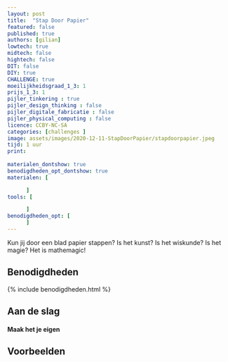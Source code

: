 ```yaml
---
layout: post
title:  "Stap Door Papier"
featured: false
published: true
authors: [gilian]
lowtech: true
midtech: false
hightech: false
DIT: false
DIY: true
CHALLENGE: true
moeilijkheidsgraad_1_3: 1
prijs_1_3: 1
pijler_tinkering : true
pijler_design_thinking : false
pijler_digitale_fabricatie : false
pijler_physical_computing : false
licence: CCBY-NC-SA 
categories: [challenges ]
image: assets/images/2020-12-11-StapDoorPapier/stapdoorpapier.jpeg
tijd: 1 uur
print:
    
materialen_dontshow: true
benodigdheden_opt_dontshow: true
materialen: [

      ]
tools: [

      ]
benodigdheden_opt: [
      ]
---
```


Kun jij door een blad papier stappen?  Is het kunst? Is het wiskunde? Is het magie? Het is mathemagic!


## Benodigdheden


{% include benodigdheden.html %}


## Aan de slag

#### Maak het je eigen


## Voorbeelden

